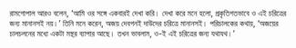 রামগোপাল আরও বলেন, ‘আমি ওর সঙ্গে একবারই দেখা করি। দেখা করে মনে হলো, প্রকৃতিগতভাবে ও এই চরিত্রের জন্য মানানসই নয়।’ তিনি মনে করেন, অজয় দেবগনই দাউদের চরিত্রে মানানসই। পরিচালকের কথায়, ‘অজয়ের চালচলনের মধ্যে একটা মন্থর ব্যাপার আছে। তখন ভাবলাম, ও-ই এই চরিত্রের জন্য যথাযথ।’
